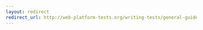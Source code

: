 ```yaml
---
layout: redirect
redirect_url: http://web-platform-tests.org/writing-tests/general-guidelines.html#file-paths-and-names
---
```

